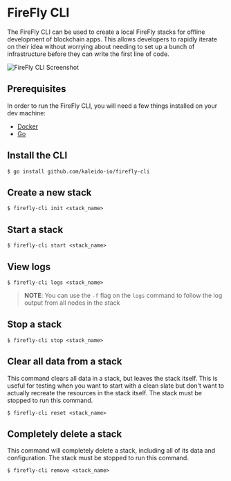 # FireFly CLI

The FireFly CLI can be used to create a local FireFly stacks for offline development of blockchain apps. This allows developers to rapidly iterate on their idea without worrying about needing to set up a bunch of infrastructure before they can write the first line of code.

![FireFly CLI Screenshot](docs/firefly_screenshot.png)

## Prerequisites

In order to run the FireFly CLI, you will need a few things installed on your dev machine:

- [Docker](https://www.docker.com/)
- [Go](https://golang.org/)

## Install the CLI

```
$ go install github.com/kaleido-io/firefly-cli
```

## Create a new stack

```
$ firefly-cli init <stack_name>
```

## Start a stack

```
$ firefly-cli start <stack_name>
```

## View logs

```
$ firefly-cli logs <stack_name>
```

> **NOTE**: You can use the `-f` flag on the `logs` command to follow the log output from all nodes in the stack

## Stop a stack

```
$ firefly-cli stop <stack_name>
```

## Clear all data from a stack

This command clears all data in a stack, but leaves the stack itself. This is useful for testing when you want to start with a clean slate but don't want to actually recreate the resources in the stack itself. The stack must be stopped to run this command.

```
$ firefly-cli reset <stack_name>
```

## Completely delete a stack

This command will completely delete a stack, including all of its data and configuration. The stack must be stopped to run this command.

```
$ firefly-cli remove <stack_name>
```
